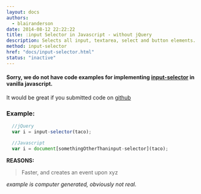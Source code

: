 ```yaml
---
layout: docs
authors:
  - blairanderson
date: 2014-08-12 22:22:22
title: :input Selector in Javascript - without jQuery
description: Selects all input, textarea, select and button elements.
method: input-selector
href: "docs/input-selector.html"
status: "inactive"
---
```


#### Sorry, we do not have code examples for implementing [input-selector](http://api.jquery.com/input-selector/) in vanilla javascript.

It would be great if you submitted code on [github](https://github.com/blairanderson/without-jquery/blob/master/docs/input-selector.md)

### Example:

```javascript
  //jQuery
  var i = input-selector(taco);

  //Javascript
  var i = document[somethingOtherThaninput-selector](taco);

```

**REASONS:**
> Faster, and creates an event upon xyz

*example is computer generated, obviously not real.*
